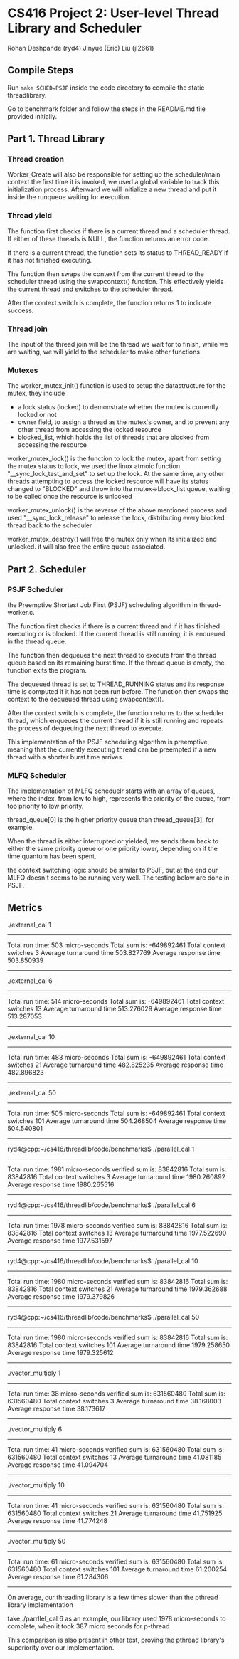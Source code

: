 # CS416 Project 2: User-level Thread Library and Scheduler

Rohan Deshpande (ryd4)
Jinyue (Eric) Liu (jl2661)

## Compile Steps

Run ```make SCHED=PSJF``` inside the code directory to compile the static threadlibrary. 

Go to benchmark folder and follow the steps in the README.md file provided initially.

## Part 1. Thread Library

### Thread creation 

Worker_Create will also be responsible for setting up the scheduler/main context the first time it is invoked, we used a global variable to track this initialization process. Afterward we will initialize a new thread and put it inside the runqueue waiting for execution.

### Thread yield

The function first checks if there is a current thread and a scheduler thread. If either of these threads is NULL, the function returns an error code.

If there is a current thread, the function sets its status to THREAD_READY if it has not finished executing.

The function then swaps the context from the current thread to the scheduler thread using the swapcontext() function. This effectively yields the current thread and switches to the scheduler thread.

After the context switch is complete, the function returns 1 to indicate success.


### Thread join

The input of the thread join will be the thread we wait for to finish, while we are waiting, we will yield to the scheduler to make other functions 

### Mutexes
The worker_mutex_init() function is used to setup the datastructure for the mutex, they include

- a lock status (locked) to demonstrate whether the mutex is currently locked or not
- owner field, to assign a thread as the mutex's owner, and to prevent any other thread from accessing the locked resource
- blocked_list, which holds the list of threads that are blocked from accessing the resource

worker_mutex_lock() is the function to lock the mutex, apart from setting the mutex status to lock, we used the linux atmoic function "__sync_lock_test_and_set" to set up the lock. At the same time, any other threads attempting to access the locked resource will have its status changed to "BLOCKED" and throw into the mutex->block_list queue, waiting to be called once the resource is unlocked

worker_mutex_unlock() is the reverse of the above mentioned process and used "__sync_lock_release" to release the lock, distributing every blocked thread back to the scheduler

worker_mutex_destroy() will free the mutex only when its initialized and unlocked. it will also free the entire queue associated.

## Part 2. Scheduler

### PSJF Scheduler

the Preemptive Shortest Job First (PSJF) scheduling algorithm in thread-worker.c.

The function first checks if there is a current thread and if it has finished executing or is blocked. If the current thread is still running, it is enqueued in the thread queue.

The function then dequeues the next thread to execute from the thread queue based on its remaining burst time. If the thread queue is empty, the function exits the program.

The dequeued thread is set to THREAD_RUNNING status and its response time is computed if it has not been run before. The function then swaps the context to the dequeued thread using swapcontext().

After the context switch is complete, the function returns to the scheduler thread, which enqueues the current thread if it is still running and repeats the process of dequeuing the next thread to execute.

This implementation of the PSJF scheduling algorithm is preemptive, meaning that the currently executing thread can be preempted if a new thread with a shorter burst time arrives.

### MLFQ Scheduler

The implementation of MLFQ scheduelr starts with an array of queues, where the index, from low to high, represents the priority of the queue, from top priority to low priority.

thread_queue[0] is the higher priority queue than thread_queue[3], for example.

When the thread is either interrupted or yielded, we sends them back to either the same priority queue or one priority lower, depending on if the time quantum has been spent.

the context switching logic should be similar to PSJF, but at the end our MLFQ doesn't seems to be running very well. The testing below are done in PSJF.


## Metrics

./external_cal 1
***************************
Total run time: 503 micro-seconds
Total sum is: -649892461
Total context switches 3 
Average turnaround time 503.827769 
Average response time  503.850939 
***************************
./external_cal 6
***************************
Total run time: 514 micro-seconds
Total sum is: -649892461
Total context switches 13 
Average turnaround time 513.276029 
Average response time  513.287053 
***************************
./external_cal 10
***************************
Total run time: 483 micro-seconds
Total sum is: -649892461
Total context switches 21 
Average turnaround time 482.825235 
Average response time  482.896823 
***************************
./external_cal 50
***************************
Total run time: 505 micro-seconds
Total sum is: -649892461
Total context switches 101 
Average turnaround time 504.268504 
Average response time  504.540801 
***************************

ryd4@cpp:~/cs416/threadlib/code/benchmarks$ ./parallel_cal 1
***************************
Total run time: 1981 micro-seconds
verified sum is: 83842816
Total sum is: 83842816
Total context switches 3 
Average turnaround time 1980.260892 
Average response time  1980.265516 
***************************
ryd4@cpp:~/cs416/threadlib/code/benchmarks$ ./parallel_cal 6
***************************
Total run time: 1978 micro-seconds
verified sum is: 83842816
Total sum is: 83842816
Total context switches 13 
Average turnaround time 1977.522690 
Average response time  1977.531597 
***************************
ryd4@cpp:~/cs416/threadlib/code/benchmarks$ ./parallel_cal 10
***************************
Total run time: 1980 micro-seconds
verified sum is: 83842816
Total sum is: 83842816
Total context switches 21 
Average turnaround time 1979.362688 
Average response time  1979.379826 
***************************
ryd4@cpp:~/cs416/threadlib/code/benchmarks$ ./parallel_cal 50
***************************
Total run time: 1980 micro-seconds
verified sum is: 83842816
Total sum is: 83842816
Total context switches 101 
Average turnaround time 1979.258650 
Average response time  1979.325612 
***************************

./vector_multiply 1
***************************
Total run time: 38 micro-seconds
verified sum is: 631560480
Total sum is: 631560480
Total context switches 3 
Average turnaround time 38.168003 
Average response time  38.173617 
***************************
 ./vector_multiply 6
***************************
Total run time: 41 micro-seconds
verified sum is: 631560480
Total sum is: 631560480
Total context switches 13 
Average turnaround time 41.081185 
Average response time  41.094704 
***************************
./vector_multiply 10
***************************
Total run time: 41 micro-seconds
verified sum is: 631560480
Total sum is: 631560480
Total context switches 21 
Average turnaround time 41.751925 
Average response time  41.774248 
***************************
./vector_multiply 50
***************************
Total run time: 61 micro-seconds
verified sum is: 631560480
Total sum is: 631560480
Total context switches 101 
Average turnaround time 61.200254 
Average response time  61.284306 
***************************

On average, our threading library is a few times slower than the pthread library implementation

take ./parrllel_cal 6 as an example, our library used 1978 micro-seconds to complete, when it took 387 micro seconds for p-thread

This comparison is also present in other test, proving the pthread library's superiority over our implementation.